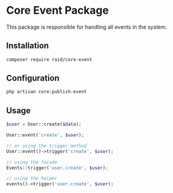 # Core Event Package

This package is responsible for handling all events in the system.

## Installation

``` bash
composer require raid/core-event
```

## Configuration

``` bash
php artisan core:publish-event
```


## Usage

``` php
$user = User::create($data);

User::event('create', $user);

// or using the trigger method
User::event()->trigger('create', $user);

// using the facade
Events::trigger('user.create', $user);

// using the helper
events()->trigger('user.create', $user);

```